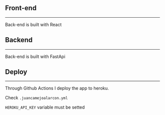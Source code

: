 
## Front-end
---
Back-end is built with React

## Backend
---
Back-end is built with FastApi

## Deploy
---

Through Github Actions I deploy the app to heroku.

Check `.juancamejoalarcon.yml`

`HEROKU_API_KEY` variable must be setted